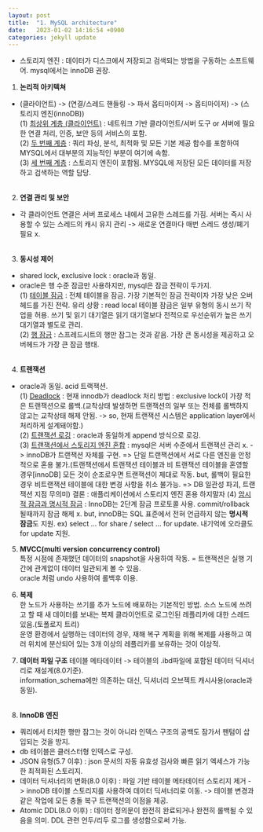 ```yaml
---
layout: post
title:  "1. MySQL architecture"
date:   2023-01-02 14:16:54 +0900
categories: jekyll update
---
```

* 스토리지 엔진 : 데이터가 디스크에서 저장되고 검색되는 방법을 구동하는 소프트웨어. mysql에서는 innoDB 권장.
  
1. **논리적 아키텍쳐** 
- (클라이언트) -> (연결/스레드 핸들링 -> 파서 옵티마이저 -> 옵티마이저) -> (스토리지 엔진(innoDB))<br/>
(1) <u>최상위 계층 (클라이언트)</u> : 네트워크 기반 클라이언트/서버 도구 or 서버에 필요한 연결 처리, 인증, 보안 등의 서비스의 포함.<br/>
(2) <u>두 번째 계층</u> : 쿼리 파싱, 분석, 최적화 및 모든 기본 제공 함수를 포함하여 MYSQL에서 대부분의 지능적인 부분이 여기에 속함.<br/>
(3) <u>세 번째 계층</u> : 스토리지 엔진이 포함됨. MYSQL에 저장된 모든 데이터를 저장하고 검색하는 역할 담당.<br/><br/>
  
2. **연결 관리 및 보안**
- 각 클라이언트 연결은 서버 프로세스 내에서 고유한 스레드를 가짐. 서버는 즉시 사용할 수 있는 스레드의 캐시 유지 관리 -> 새로운 연결마다 매번 스레드 생성/폐기 필요 x.<br/><br/>

3. **동시성 제어**
- shared lock, exclusive lock : oracle과 동일.
- oracle은 행 수준 잠금만 사용하지만, mysql은 잠금 전략이 두가지.<br/>
(1) <u>테이블 잠금</u> : 전체 테이블을 잠금. 가장 기본적인 잠금 전략이자 가장 낮은 오버헤드를 가진 전략.
유리 상황 : read local 테이블 잠금은 일부 유형의 동시 쓰기 작업을 허용. 쓰기 및 읽기 대기열은 읽기 대기열보다 전적으로 우선순위가 높은 쓰기 대기열과 별도로 관리.<br/>
(2) <u>행 잠금</u> : 스프레드시트의 행만 잠그는 것과 같음. 가장 큰 동시성을 제공하고 오버헤드가 가장 큰 잠금 행태.<br/><br/>

4. **트랜잭션**
- oracle과 동일. acid 트랙잭션.  
(1) <u>Deadlock</u> : 현재 innodb가 deadlock 처리 방법 : exclusive lock이 가장 적은 트랜잭션으로 롤백.(교착상태 발생하면 트랜잭션의 일부 또는 전체를 롤백하지 않고는 교착상태 해제 안됨. -> so, 현재 트랜잭션 시스템은 application layer에서 처리하게 설계돼야함.)<br/>
(2) <u>트랜잭션 로깅</u> : oracle과 동일하게 append 방식으로 로깅.<br/>
(3) <u>트랜잭션에서 스토리지 엔진 혼합</u> : mysql은 서버 수준에서 트랜잭션 관리 x. -> innoDB가 트랜잭션 자체를 구현. => 단일 트랜잭션에서 서로 다른 엔진을 안정적으로 혼용 불가.(트랜잭션에서 트랜잭션 테이블과 비 트랜잭션 테이블을 혼영할 경우[innoDB] 모든 것이 순조로우면 트랜잭션이 제대로 작동. but, 롤백이 필요한 경우 비트랜잭션 테이블에 대한 변경 사항을 취소 불가능. => DB 일관성 파괴, 트랜잭션 지점 무의미)
결론 : 애플리케이션에서 스토리지 엔진 혼용 하지말자
(4) <u>암시적 잠금과 명시적 잠금</u> : InnoDB는 2단계 잠금 프로토콜 사용. commit/rollback 될때까지 잠금 해제 x. but, innoDB는 SQL 표준에서 전혀 언급하지 않는 **명시적 잠금**도 지원. ex) select ... for share / select ... for update. 내기억에 오라클도 for update 지원.    

5. **MVCC(multi version concurrency control)**  
특정 시점에 존재했던 데이터의 snapshot을 사용하여 작동. = 트랜잭션은 실행 기간에 관계없이 데이터 일관되게 볼 수 있음.<br/>
oracle 처럼 undo 사용하여 롤백후 이용.    

6. **복제**  
한 노드가 사용하는 쓰기를 추가 노드에 배포하는 기본적인 방법. 소스 노드에 쓰려고 할 때 새 데이터를 보내는 복제 클라이언트로 로그인된 레플리카에 대한 스레드 있음.(토폴로지 트리)  
운영 환경에서 실행하는 데이터의 경우, 재해 복구 계획을 위해 복제를 사용하고 여러 위치에 분산되어 있는 3개 이상의 레플리카를 보유하는 것이 이상적.    

7. **데이터 파일 구조**
테이블 메타데이터 -> 테이블의 .ibd파일에 포함된 데이터 딕셔너리로 재설계(8.0기준).<br/> information_schema에만 의존하는 대신, 딕셔너리 오브젝트 캐시사용(oracle과 동일).<br/><br/>

8. **InnoDB 엔진**
 - 쿼리에서 터치한 행만 잠그는 것이 아니라 인덱스 구조의 공백도 잠가서 팬텀이 삽입되는 것을 방지. 
 - db 테이블은 클러스터형 인덱스로 구성.
 - JSON 유형(5.7 이후) : json 문서의 자동 유효성 검사와 빠른 읽기 엑세스가 가능한 최적화된 스토리지. 
 - 데이터 딕셔너리의 변화(8.0 이후) : 파일 기반 테이블 메타데이터 스토리지 제거 -> innoDB 테이블 스토리지를 사용하여 데이터 딕셔너리로 이동. -> 테이블 변경과 같은 작업에 모든 충돌 복구 트랜잭션의 이점을 제공.
 - Atomic DDL(8.0 이후) : 데이터 정의문이 완전히 완료되거나 완전히 롤백될 수 있음을 의미. DDL 관련 언두/리두 로그를 생성함으로써 가능.



